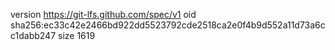 version https://git-lfs.github.com/spec/v1
oid sha256:ec33c42e2466bd922dd5523792cde2518ca2e0f4b9d552a11d73a6cc1dabb247
size 1619
